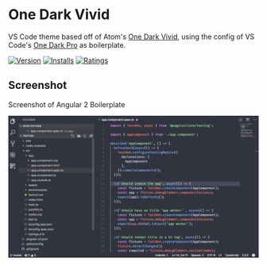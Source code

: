 # One Dark Vivid

VS Code theme based off of Atom's [One Dark Vivid](https://atom.io/themes/one-dark-vivid-syntax), using the config of VS Code's [One Dark Pro](https://marketplace.visualstudio.com/items?itemName=zhuangtongfa.Material-theme) as boilerplate.


[![Version](http://vsmarketplacebadge.apphb.com/version/kkozee.theme-one-dark-vivid.svg)](https://marketplace.visualstudio.com/items?itemName=kkozee.theme-one-dark-vivid) [![Installs](http://vsmarketplacebadge.apphb.com/installs/kkozee.theme-one-dark-vivid.svg)](https://marketplace.visualstudio.com/items?itemName=kkozee.theme-one-dark-vivid) [![Ratings](https://vsmarketplacebadge.apphb.com/rating/kkozee.theme-one-dark-vivid.svg)](https://marketplace.visualstudio.com/items?itemName=kkozee.theme-one-dark-vivid)

## Screenshot
Screenshot of Angular 2 Boilerplate

![One Dark Vivid Screenshot](ThemeScreenShot.png)
